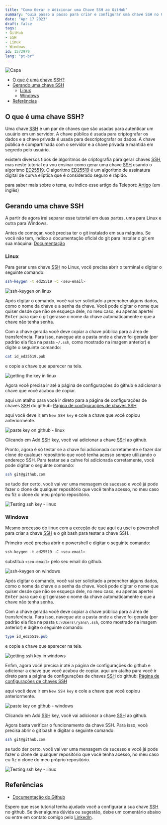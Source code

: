 ```yaml
---
title: "Como Gerar e Adicionar uma Chave SSH ao GitHub"
summary: "Guia passo a passo para criar e configurar uma chave SSH no GitHub usando o algoritmo ED25519, com instruções para Linux e Windows."
date: "Apr 17 2023"
draft: false
tags:
- GitHub
- SSH
- Linux
- Windows
id: 1572979
lang: "pt-br"
---
```


![Capa](https://i.imgur.com/9GC9TvD.webp)

- [O que é uma chave SSH?](#o-que-é-uma-chave-ssh)
- [Gerando uma chave SSH](#gerando-uma-chave-ssh)
  - [Linux](#linux)
  - [Windows](#windows)
- [Referências](#referências)

## O que é uma chave SSH?

Uma chave <abbr title="Secure Shell">SSH</abbr> é um par de chaves que são usadas para autenticar um usuário em um servidor. A chave pública é usada para criptografar os dados e a chave privada é usada para descriptografar os dados. A chave pública é compartilhada com o servidor e a chave privada é mantida em segredo pelo usuário.

existem diversos tipos de algoritmos de criptografia para gerar chaves <abbr title="Secure Shell">SSH</abbr>, mas neste tutorial eu vou ensinar como gerar uma chave <abbr title="Secure Shell">SSH</abbr> usando o algoritmo <abbr title="Edwards-curve Digital Signature Algorithm 25519">ED25519</abbr>. O algoritmo <abbr title="Edwards-curve Digital Signature Algorithm 25519">ED25519</abbr> é um algoritmo de assinatura digital de curva elíptica que é considerado seguro e rápido.

para saber mais sobre o tema, eu indico esse artigo da Teleport: [Artigo](https://goteleport.com/blog/comparing-ssh-keys/) (em inglês)

## Gerando uma chave SSH

A partir de agora irei separar esse tutorial em duas partes, uma para Linux e outra para Windows.

Antes de começar, você precisa ter o git instalado em sua máquina. Se você não tem, indico a documentação oficial do git para instalar o git em sua máquina: [Documentação](https://git-scm.com/book/en/v2/Getting-Started-Installing-Git)

### Linux

Para gerar uma chave <abbr title="Secure Shell">SSH</abbr> no Linux, você precisa abrir o terminal e digitar o seguinte comando:

```bash
ssh-keygen -t ed25519 -C <seu-email>
```

![ssh-keygen on linux](https://i.imgur.com/J56UKtq.webp)

Após digitar o comando, você vai ser solicitado a preencher alguns dados, como o nome da chave e a senha da chave. Você pode digitar o nome que quiser desde que não se esqueça dele, no meu caso, eu apenas apertei <kbd>Enter</kbd> para que o git gerasse o nome da chave automaticamente e que a chave não tenha senha.

Com a chave gerada você deve copiar a chave pública para a área de transferência. Para isso, navegue ate a pasta onde a chave foi gerada (por padrão ela fica na pasta `~/.ssh`, como mostrado na imagem anterior) e digite o seguinte comando:

```bash
cat id_ed25519.pub
```

e copie a chave que aparecer na tela.

![getting the key in linux](https://i.imgur.com/nT9OTKx.webp)

Agora você precisa ir até a página de configurações do github e adicionar a chave que você acabou de copiar.

aqui um atalho para você ir direto para a página de configurações de chaves <abbr title="Secure Shell">SSH</abbr> do github: [Página de configurações de chaves SSH](https://github.com/settings/keys)

aqui você deve ir em `New SSH key` e cole a chave que você copiou anteriormente.

![paste key on github - linux](https://i.imgur.com/5L6KrD8.webp)

Clicando em Add <abbr title="Secure Shell">SSH</abbr> key, você vai adicionar a chave <abbr title="Secure Shell">SSH</abbr> ao github.

Pronto, agora é só testar se a chave foi adicionada corretamente e fazer dar clone de qualquer repositório que você tenha acesso sempre utilizando o endereço SSH. Para testar se a cahve foi adicionada corretamente, você pode digitar o seguinte comando:

```bash
ssh git@github.com
```

se tudo der certo, você vai ver uma mensagem de sucesso e você já pode fazer o clone de qualquer repositório que você tenha acesso, no meu caso eu fiz o clone do meu próprio repositório.

![Testing ssh key - linux](https://i.imgur.com/eDKiWUy.webp)

### Windows

Mesmo processo do linux com a exceção de que aqui eu usei o powershell para criar a chave <abbr title="Secure Shell">SSH</abbr> e o git bash para testar a chave SSH.

Primeiro você precisa abrir o powershell e digitar o seguinte comando:

```powershell
ssh-keygen -t ed25519 -C <seu-email>
```

substitua `<seu-email>` pelo seu email do github.

![ssh-keygen on windows](https://i.imgur.com/bCSWptA.webp)

Após digitar o comando, você vai ser solicitado a preencher alguns dados, como o nome da chave e a senha da chave. Você pode digitar o nome que quiser desde que não se esqueça dele, no meu caso, eu apenas apertei <kbd>Enter</kbd> para que o git gerasse o nome da chave automaticamente e que a chave não tenha senha.

Com a chave gerada você deve copiar a chave pública para a área de transferência. Para isso, navegue ate a pasta onde a chave foi gerada (por padrão ela fica na pasta `C:\Users\ryans\.ssh`, como mostrado na imagem anterior) e digite o seguinte comando:

```powershell
type id_ed25519.pub
```

e copie a chave que aparecer na tela.

![getting ssh key in windows](https://i.imgur.com/XdeXkT1.webp)

Enfim, agora você precisa ir até a página de configurações do github e adicionar a chave que você acabou de copiar. aqui um atalho para você ir direto para a página de configurações de chaves <abbr title="Secure Shell">SSH</abbr> do github: [Página de configurações de chaves SSH](https://github.com/settings/keys)

aqui você deve ir em `New SSH key` e cole a chave que você copiou anteriormente.

![paste key on github - windows](https://i.imgur.com/fYitTGb.webp)

Clicando em Add <abbr title="Secure Shell">SSH</abbr> key, você vai adicionar a chave <abbr title="Secure Shell">SSH</abbr> ao github.

Agora basta verificar o funcionamento da chave SSH. Para isso, você precisa abrir o git bash e digitar o seguinte comando:

```bash
ssh git@github.com
```

se tudo der certo, você vai ver uma mensagem de sucesso e você já pode fazer o clone de qualquer repositório que você tenha acesso, no meu caso eu fiz o clone do meu próprio repositório.

![Testing ssh key - linux](https://i.imgur.com/OQaJNyj.webp)

## Referências

- [Documentação do Github](https://docs.github.com/pt/authentication/connecting-to-github-with-ssh)

Espero que esse tutorial tenha ajudado você a configurar a sua chave <abbr title="Secure Shell">SSH</abbr> no github. Se tiver alguma dúvida ou sugestão, deixe um comentário abaixo ou entre em contato comigo pelo [LinkedIn](https://www.linkedin.com/in/ryan25/).

